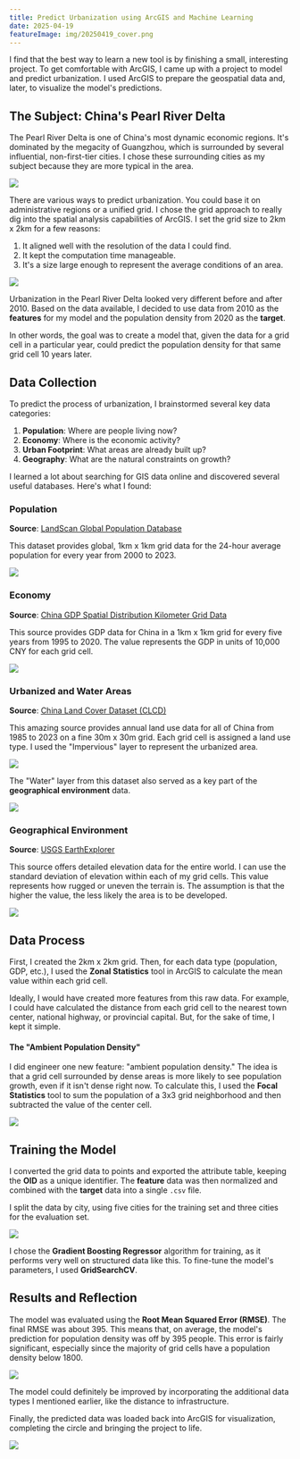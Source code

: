 ```yaml
---
title: Predict Urbanization using ArcGIS and Machine Learning 
date: 2025-04-19
featureImage: img/20250419_cover.png
---
```

I find that the best way to learn a new tool is by finishing a small, interesting project. To get comfortable with ArcGIS, I came up with a project to model and predict urbanization. I used ArcGIS to prepare the geospatial data and, later, to visualize the model's predictions.

## The Subject: China's Pearl River Delta
The Pearl River Delta is one of China's most dynamic economic regions. It's dominated by the megacity of Guangzhou, which is surrounded by several influential, non-first-tier cities. I chose these surrounding cities as my subject because they are more typical in the area.

![](img/20250419_subject.png)

There are various ways to predict urbanization. You could base it on administrative regions or a unified grid. I chose the grid approach to really dig into the spatial analysis capabilities of ArcGIS. I set the grid size to 2km x 2km for a few reasons:
1. It aligned well with the resolution of the data I could find.
2. It kept the computation time manageable.
3. It's a size large enough to represent the average conditions of an area.

![](img/20250419_grid.png)

Urbanization in the Pearl River Delta looked very different before and after 2010. Based on the data available, I decided to use data from 2010 as the **features** for my model and the population density from 2020 as the **target**.

In other words, the goal was to create a model that, given the data for a grid cell in a particular year, could predict the population density for that same grid cell 10 years later.

## Data Collection
To predict the process of urbanization, I brainstormed several key data categories:
1. **Population**: Where are people living now?
2. **Economy**: Where is the economic activity?
3. **Urban Footprint**: What areas are already built up?
4. **Geography**: What are the natural constraints on growth?

I learned a lot about searching for GIS data online and discovered several useful databases. Here's what I found:
### Population
**Source**: [LandScan Global Population Database](https://landscan.ornl.gov/)

This dataset provides global, 1km x 1km grid data for the 24-hour average population for every year from 2000 to 2023.

![](img/20250419_population.png)

### Economy
**Source**: [China GDP Spatial Distribution Kilometer Grid Data](https://www.resdc.cn/DOI/DOI.aspx?DOIID=33)

This source provides GDP data for China in a 1km x 1km grid for every five years from 1995 to 2020. The value represents the GDP in units of 10,000 CNY for each grid cell.

![](img/20250419_GDP.png)

### Urbanized and Water Areas

**Source**: [China Land Cover Dataset (CLCD)](https://zenodo.org/records/12779975)

This amazing source provides annual land use data for all of China from 1985 to 2023 on a fine 30m x 30m grid. Each grid cell is assigned a land use type. I used the "Impervious" layer to represent the urbanized area.

![](img/20250419_impervious.png)

The "Water" layer from this dataset also served as a key part of the **geographical environment** data.

![](img/20250419_water.png)

### Geographical Environment

**Source**: [USGS EarthExplorer](https://www.usgs.gov/tools/earthexplorer)

This source offers detailed elevation data for the entire world. I can use the standard deviation of elevation within each of my grid cells. This value represents how rugged or uneven the terrain is. The assumption is that the higher the value, the less likely the area is to be developed.

![](img/20250419_gratitude.png)

## Data Process

First, I created the 2km x 2km grid. Then, for each data type (population, GDP, etc.), I used the **Zonal Statistics** tool in ArcGIS to calculate the mean value within each grid cell.

Ideally, I would have created more features from this raw data. For example, I could have calculated the distance from each grid cell to the nearest town center, national highway, or provincial capital. But, for the sake of time, I kept it simple.

#### The "Ambient Population Density"
I did engineer one new feature: "ambient population density." The idea is that a grid cell surrounded by dense areas is more likely to see population growth, even if it isn't dense right now. To calculate this, I used the **Focal Statistics** tool to sum the population of a 3x3 grid neighborhood and then subtracted the value of the center cell.

![](img/20250419_ambient.png)

## Training the Model

I converted the grid data to points and exported the attribute table, keeping the **OID** as a unique identifier. The **feature** data was then normalized and combined with the **target** data into a single `.csv` file.

I split the data by city, using five cities for the training set and three cities for the evaluation set.

![](img/20250419_trainEva.png)

I chose the **Gradient Boosting Regressor** algorithm for training, as it performs very well on structured data like this. To fine-tune the model's parameters, I used **GridSearchCV**.

## Results and Reflection

The model was evaluated using the **Root Mean Squared Error (RMSE)**. The final RMSE was about 395. This means that, on average, the model's prediction for population density was off by 395 people. This error is fairly significant, especially since the majority of grid cells have a population density below 1800.

![](img/20250419_numberOfValue.png)

The model could definitely be improved by incorporating the additional data types I mentioned earlier, like the distance to infrastructure.

Finally, the predicted data was loaded back into ArcGIS for visualization, completing the circle and bringing the project to life.

![](img/20250419_result.png)






